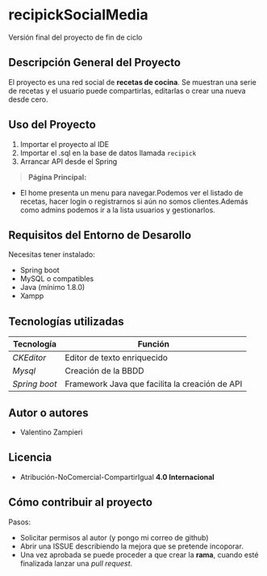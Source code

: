# recipickSocialMedia

Versión final del proyecto de fin de ciclo



## Descripción General del Proyecto
El proyecto es una red social de  **recetas de cocina**. Se muestran una serie de recetas y el usuario puede compartirlas, editarlas o crear una nueva desde cero.

## Uso del Proyecto
1. Importar el proyecto al IDE
2. Importar el .sql en la base de datos llamada `recipick`
3. Arrancar API desde el Spring


>**Página Principal:**
+ El home presenta un menu para navegar.Podemos ver el listado de recetas, hacer login o registrarnos si aún no somos clientes.Además como admins podemos ir a la lista usuarios y gestionarlos.

## Requisitos del Entorno de Desarollo
Necesitas tener instalado:
+ Spring boot
+ MySQL o compatibles
+ Java (mínimo 1.8.0)
+ Xampp



## Tecnologías utilizadas
|  Tecnología | Función |
|-------------------|---------|
*CKEditor* | Editor de texto enriquecido
*Mysql*  | Creación de la BBDD
*Spring boot*                 | Framework Java que facilita la creación de API


## Autor o autores
+ Valentino Zampieri

## Licencia
+ Atribución-NoComercial-CompartirIgual **4.0 Internacional**
## Cómo contribuir al proyecto
Pasos:
+ Solicitar permisos al autor (y pongo mi correo de github)
+ Abrir una ISSUE describiendo la mejora que se pretende incoporar. 
+ Una vez aprobada se puede proceder a que crear la **rama**, cuando esté finalizada lanzar una *pull request*.
